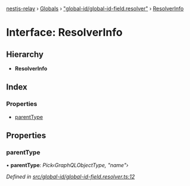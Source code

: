 [nestjs-relay](../README.md) › [Globals](../globals.md) › ["global-id/global-id-field.resolver"](../modules/_global_id_global_id_field_resolver_.md) › [ResolverInfo](_global_id_global_id_field_resolver_.resolverinfo.md)

# Interface: ResolverInfo

## Hierarchy

* **ResolverInfo**

## Index

### Properties

* [parentType](_global_id_global_id_field_resolver_.resolverinfo.md#parenttype)

## Properties

###  parentType

• **parentType**: *Pick‹GraphQLObjectType, "name"›*

*Defined in [src/global-id/global-id-field.resolver.ts:12](https://github.com/rogerballard/nestjs-relay/blob/e8933db/src/global-id/global-id-field.resolver.ts#L12)*
